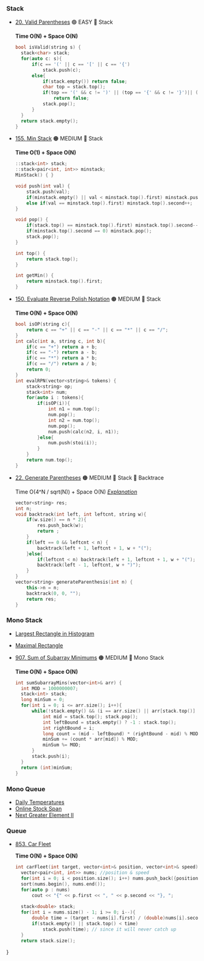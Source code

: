 ### Stack
- [20. Valid Parentheses](https://leetcode.com/problems/valid-parentheses/) 🟢 EASY 🔵 Stack

  **Time O(N) + Space O(N)**
  ```cpp
  bool isValid(string s) {
    stack<char> stack;
    for(auto c: s){
        if(c == '(' || c == '[' || c == '{')
            stack.push(c);
        else{
            if(stack.empty()) return false;
            char top = stack.top();
            if(top == '(' && c != ')' || (top == '{' && c != '}')|| (top == '[' && c != ']')) 
                return false;
            stack.pop();
        }
    }
    return stack.empty();
  }
  ```
- [155. Min Stack](https://leetcode.com/problems/min-stack/) 🟠 MEDIUM 🔵 Stack
  
  **Time O(1) + Space O(N)**
  ```cpp
  ::stack<int> stack;
  ::stack<pair<int, int>> minstack;
  MinStack() { }
  
  void push(int val) {
      stack.push(val);
      if(minstack.empty() || val < minstack.top().first) minstack.push({val, 1});
      else if(val == minstack.top().first) minstack.top().second++;
  }
  
  void pop() {
      if(stack.top() == minstack.top().first) minstack.top().second--;
      if(minstack.top().second == 0) minstack.pop();
      stack.pop();
  }
  
  int top() {
      return stack.top();
  }
  
  int getMin() {
      return minstack.top().first;
  }
  ```
- [150. Evaluate Reverse Polish Notation](https://leetcode.com/problems/evaluate-reverse-polish-notation/) 🟠 MEDIUM 🔵 Stack

  **Time O(N) + Space O(N)**
  ```cpp
  bool isOP(string c){
      return c == "+" || c == "-" || c == "*" || c == "/";
  }
  int calc(int a, string c, int b){
      if(c == "+") return a + b;
      if(c == "-") return a - b;
      if(c == "*") return a * b;
      if(c == "/") return a / b;
      return 0; 
  } 
  int evalRPN(vector<string>& tokens) {
      stack<string> op;
      stack<int> num;
      for(auto i : tokens){
          if(isOP(i)){
              int n1 = num.top();
              num.pop();
              int n2 = num.top();
              num.pop();
              num.push(calc(n2, i, n1));
          }else{
              num.push(stoi(i));
          }
      }
      return num.top();
  }
  ```
- [22. Generate Parentheses](https://leetcode.com/problems/generate-parentheses/) 🟠 MEDIUM 🔵 Stack 🔵 Backtrace
  
  
  Time O(4^N / sqrt(N)) + Space O(N) [_Explanation_](https://leetcode.com/problems/generate-parentheses/editorial/)
  ```cpp
  vector<string> res;
  int n;
  void backtrack(int left, int leftcnt, string w){
      if(w.size() == n * 2){
          res.push_back(w);
          return ;
      }
      if(left == 0 && leftcnt < n) {
          backtrack(left + 1, leftcnt + 1, w + "(");
      }else{
          if(leftcnt < n) backtrack(left + 1, leftcnt + 1, w + "(");
          backtrack(left - 1, leftcnt, w + ")");
      }
  }
  vector<string> generateParenthesis(int n) {
      this->n = n;
      backtrack(0, 0, "");
      return res;
  }
  ```

### Mono Stack
- [Largest Rectangle in Histogram](https://leetcode.com/problems/largest-rectangle-in-histogram/)
- [Maximal Rectangle](https://leetcode.com/problems/maximal-rectangle/)
- [907. Sum of Subarray Minimums](https://leetcode.com/problems/sum-of-subarray-minimums/) 🟠 MEDIUM 🔵 Mono Stack 
  
  **Time O(N) + Space O(N)**
  ```cpp
  int sumSubarrayMins(vector<int>& arr) {
    int MOD = 1000000007;
    stack<int> stack;
    long minSum = 0;
    for(int i = 0; i <= arr.size(); i++){
        while(!stack.empty() && (i == arr.size() || arr[stack.top()] >= arr[i])){
            int mid = stack.top(); stack.pop();
            int leftBound = stack.empty() ? -1 : stack.top();
            int rightBound = i;
            long count = (mid - leftBound) * (rightBound - mid) % MOD;
            minSum += (count * arr[mid]) % MOD;
            minSum %= MOD;
        }
        stack.push(i);
    }
    return (int)minSum;
  }
  ```

### Mono Queue
- [Daily Temperatures](https://leetcode.com/problems/daily-temperatures/) 
- [Online Stock Span](https://leetcode.com/problems/online-stock-span/) 
- [Next Greater Element II](https://leetcode.com/problems/next-greater-element-ii/) 

### Queue
- [853. Car Fleet](https://leetcode.com/problems/car-fleet/)

  **Time O(N) + Space O(N)**
  ```cpp
  int carFleet(int target, vector<int>& position, vector<int>& speed) {
    vector<pair<int, int>> nums; //position & speed
    for(int i = 0; i < position.size(); i++) nums.push_back({position[i], speed[i]});
    sort(nums.begin(), nums.end());
    for(auto p : nums)
        cout << "{" << p.first << ", " << p.second << "}, ";
    
    stack<double> stack;
    for(int i = nums.size() - 1; i >= 0; i--){
        double time = (target - nums[i].first) / (double)nums[i].second;
        if(stack.empty() || stack.top() < time) 
            stack.push(time); // since it will never catch up
    }
    return stack.size();
 }
  ```
